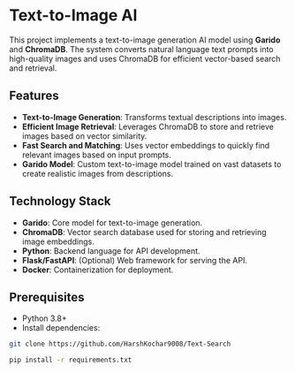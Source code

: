 # Text-to-Image AI

This project implements a text-to-image generation AI model using **Garido** and **ChromaDB**. The system converts natural language text prompts into high-quality images and uses ChromaDB for efficient vector-based search and retrieval.

## Features

- **Text-to-Image Generation**: Transforms textual descriptions into images.
- **Efficient Image Retrieval**: Leverages ChromaDB to store and retrieve images based on vector similarity.
- **Fast Search and Matching**: Uses vector embeddings to quickly find relevant images based on input prompts.
- **Garido Model**: Custom text-to-image model trained on vast datasets to create realistic images from descriptions.

## Technology Stack

- **Garido**: Core model for text-to-image generation.
- **ChromaDB**: Vector search database used for storing and retrieving image embeddings.
- **Python**: Backend language for API development.
- **Flask/FastAPI**: (Optional) Web framework for serving the API.
- **Docker**: Containerization for deployment.

## Prerequisites

- Python 3.8+
- Install dependencies:
```bash
git clone https://github.com/HarshKochar9008/Text-Search
```
  ```bash
  pip install -r requirements.txt
